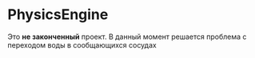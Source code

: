 # PhysicsEngine
Это **не законченный** проект. В данный момент решается проблема с переходом воды в сообщающихся сосудах
